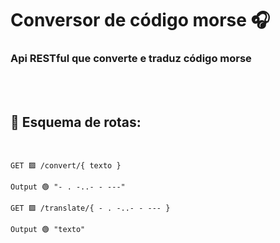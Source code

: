 # Conversor de código morse 🎧

### Api RESTful que converte e traduz código morse

<br/>
<br/>

## 🔀 Esquema de rotas:

<br/>

````
GET 🟪 /convert/{ texto } 

Output 🟢 "- . -..- - ---"
````

````
GET 🟪 /translate/{ - . -..- - --- } 

Output 🟢 "texto"
````